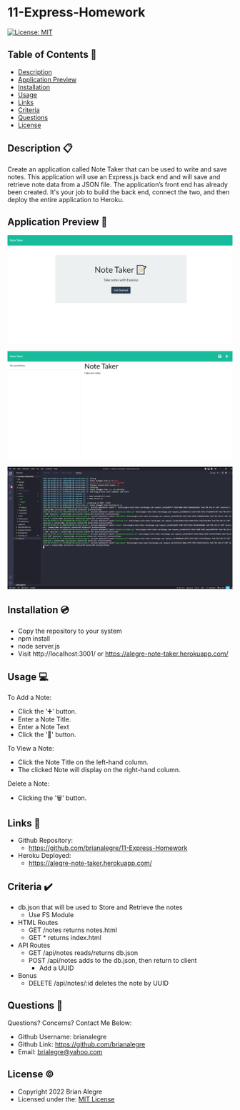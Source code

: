 # 11-Express-Homework
[![License: MIT](https://img.shields.io/badge/License-MIT-yellow.svg)](https://opensource.org/licenses/MIT)


## Table of Contents 📑
- [Description](#description)
- [Application Preview](#application-preview-📸)
- [Installation](#installation-💿)
- [Usage](#usage-💻)
- [Links](#links-🔗)
- [Criteria](#criteria-✔️)
- [Questions](#questions-🙋)
- [License](#license-©️)

## Description 📋
Create an application called Note Taker that can be used to write and save notes. This application will use an Express.js back end and will save and retrieve note data from a JSON file. The application’s front end has already been created. It's your job to build the back end, connect the two, and then deploy the entire application to Heroku.

## Application Preview 📸
<p align="center">
    <img alt="Site Preview" src="./public/assets/images/SitePreview.png">
</p>

<p align="center">
    <img alt="Site Preview2" src="./public/assets/images/SitePreview2.png">
</p>

<p align="center">
    <img alt="Site Preview2" src="./public/assets/images/SitePreview3.png">
</p>

## Installation 💿
- Copy the repository to your system
- npm install
- node server.js
- Visit http://localhost:3001/ or https://alegre-note-taker.herokuapp.com/

## Usage 💻
To Add a Note:
- Click the '➕' button.
- Enter a Note Title.
- Enter a Note Text
- Click the '💾' button. 

To View a Note:
- Click the Note Title on the left-hand column.
- The clicked Note will display on the right-hand column.

Delete a Note:
- Clicking the '🗑️' button.


## Links 🔗
-   Github Repository:
    - https://github.com/brianalegre/11-Express-Homework
-   Heroku Deployed:
    - https://alegre-note-taker.herokuapp.com/

## Criteria ✔️
- db.json that will be used to Store and Retrieve the notes
    - Use FS Module
- HTML Routes
    - GET /notes returns notes.html
    - GET * returns index.html
- API Routes
    - GET /api/notes reads/returns db.json
    - POST /api/notes adds to the db.json, then return to client
        - Add a UUID
- Bonus
    - DELETE /api/notes/:id deletes the note by UUID

## Questions 🙋
Questions? Concerns?  Contact Me Below:
- Github Username: brianalegre
- Github Link: https://github.com/brianalegre 
- Email: brialegre@yahoo.com

## License ©️
- Copyright 2022 Brian Alegre
- Licensed under the: [MIT License](https://opensource.org/licenses/MIT) 

